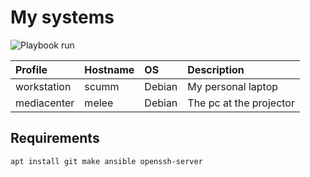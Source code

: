 # My systems

![Playbook run](https://github.com/carlotm/dotfiles/actions/workflows/systems.yml/badge.svg)

| Profile | Hostname | OS | Description
| :--- | :--- | :--- | :---
| workstation | scumm | Debian | My personal laptop
| mediacenter | melee | Debian | The pc at the projector

## Requirements

```
apt install git make ansible openssh-server
```
